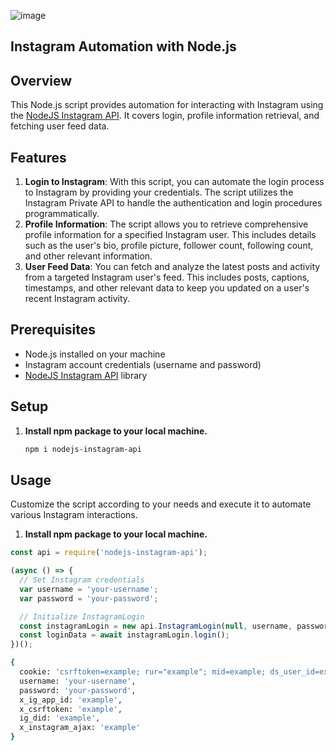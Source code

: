 ﻿﻿![image](https://github.com/ylmazmehmet60/nodejs-instagram-api/assets/35243461/d43428ad-e3c3-4e97-8f5c-36774ef8aa9c)

## Instagram Automation with Node.js

## Overview

This Node.js script provides automation for interacting with Instagram using the [NodeJS Instagram API](https://github.com/ylmazmehmet60/nodejs-instagram-api). It covers login, profile information retrieval, and fetching user feed data.

## Features

1. **Login to Instagram**: With this script, you can automate the login process to Instagram by providing your credentials. The script utilizes the Instagram Private API to handle the authentication and login procedures programmatically.
2. **Profile Information**: The script allows you to retrieve comprehensive profile information for a specified Instagram user. This includes details such as the user's bio, profile picture, follower count, following count, and other relevant information.
3. **User Feed Data**: You can fetch and analyze the latest posts and activity from a targeted Instagram user's feed. This includes posts, captions, timestamps, and other relevant data to keep you updated on a user's recent Instagram activity.

## Prerequisites

- Node.js installed on your machine
- Instagram account credentials (username and password)
- [NodeJS Instagram API](https://github.com/ylmazmehmet60/nodejs-instagram-api) library

## Setup

1. **Install npm package to your local machine.**

    ```bash
    npm i nodejs-instagram-api
    ```

## Usage

Customize the script according to your needs and execute it to automate various Instagram interactions.

1. **Install npm package to your local machine.**

```javascript
const api = require('nodejs-instagram-api');

(async () => {
  // Set Instagram credentials
  var username = 'your-username';
  var password = 'your-password';

  // Initialize InstagramLogin
  const instagramLogin = new api.InstagramLogin(null, username, password);
  const loginData = await instagramLogin.login();
})();
```
```bash
{
  cookie: 'csrftoken=example; rur="example"; mid=example; ds_user_id=example; sessionid=example',
  username: 'your-username',
  password: 'your-password',
  x_ig_app_id: 'example',
  x_csrftoken: 'example',
  ig_did: 'example',
  x_instagram_ajax: 'example'
}
```
